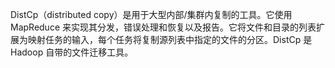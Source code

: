 DistCp（distributed copy）是用于大型内部/集群内复制的工具。它使用 MapReduce 来实现其分发，错误处理和恢复以及报告。它将文件和目录的列表扩展为映射任务的输入，每个任务将复制源列表中指定的文件的分区。DistCp 是 Hadoop 自带的文件迁移工具。
